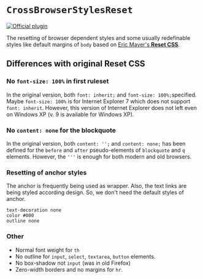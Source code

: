 # `CrossBrowserStylesReset`

[![Official plugin](https://img.shields.io/badge/IntelliJ_IDEA_Live_Template-si-blue.svg?style=flat)](https://plugins.jetbrains.com/plugin/17677-yamato-daiwa-frontend)

The resetting of browser dependent styles and some usually redefinable styles like default margins of `body` based on
[Eric Mayer's **Reset CSS**](https://meyerweb.com/eric/tools/css/reset/).


## Differences with original Reset CSS

### No `font-size: 100%` in first ruleset

In the original version, both `font: inherit;` and `font-size: 100%;`specified. Maybe `font-size: 100%` is for Internet 
Explorer 7 which does not support `font: inherit`. However, this version of Internet Explorer does not left even on 
Windows XP (v. 9 is available for Windows XP).


### No `content: none` for the blockquote

In the original version, both `content: '';` and `content: none;` has been defined for the `before` and `after` 
pseudo-elements of `blockquote` and `q` elements. However, the `'''` is enough for both modern and old browsers.


### Resetting of anchor styles

The anchor is frequently being used as wrapper. Also, the text links are being styled according design.
So, we don't need the default styles of anchor.  

```stylus
text-decoration none
color #000
outline none
```

### Other

* Normal font weight for `th`
* No outline for `input`, `select`, `textarea`, `button` elements.
* No box-shadow not `input` (was in old Firefox)
* Zero-width borders and no margins for `hr`.
